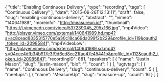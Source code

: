 {
  "title": "Enabling Continuous Delivery",
  "type": "recording",
  "tags": [
    "Continuous Delivery"
  ],
  "date": "2015-09-26T12:13:11",
  "draft": false,
  "slug": "enabling-continuous-delivery",
  "abstract": "",
  "vimeo": "140641989",
  "moreinfo": "http://measureup.io/",
  "thumbnail": "https://i.vimeocdn.com/video/537239045_295x166.jpg",
  "mp4Video": "http://player.vimeo.com/external/140641989.hd.mp4?s=ac8cead8335315770e5a30c18ca69da099f2b229&profile_id=119&oauth2_token_id=20985841",
  "mp4VideoLow": "http://player.vimeo.com/external/140641989.sd.mp4?s=04cce4dfb34b917e3f9d6ed8ec21fac47e45441b&profile_id=112&oauth2_token_id=20985841",
  "recordingID": 881,
  "speakers": [
    {
      "name": "Justin Mason",
      "slug": "justin-mason",
      "bio": "",
      "count": 1
    }
  ],
  "ugtvtags": [
    {
      "name": "Continuous Delivery",
      "slug": "continuous-delivery",
      "count": 5
    }
  ],
  "meetups": [
    {
      "name": "MeasureUp",
      "slug": "measure-up",
      "count": 16
    }
  ]
}